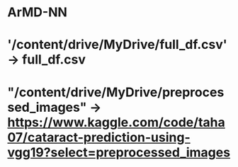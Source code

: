 # ArMD-NN
# '/content/drive/MyDrive/full_df.csv' -> full_df.csv
# "/content/drive/MyDrive/preprocessed_images" -> https://www.kaggle.com/code/taha07/cataract-prediction-using-vgg19?select=preprocessed_images
